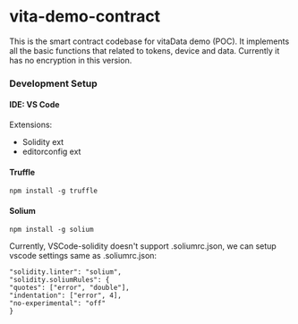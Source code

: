 # vita-demo-contract

This is the smart contract codebase for vitaData demo (POC). It implements all the basic functions that related to tokens, device and data. Currently it has no encryption in this version.

### Development Setup

#### IDE: VS Code 

Extensions: 
+ Solidity ext
+ editorconfig ext


#### Truffle

```
npm install -g truffle
```

#### Solium

```
npm install -g solium
```

Currently, VSCode-solidity doesn't support .soliumrc.json, we can setup vscode settings same as .soliumrc.json:

```
"solidity.linter": "solium",
"solidity.soliumRules": {
"quotes": ["error", "double"],
"indentation": ["error", 4],
"no-experimental": "off"
}
```

